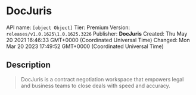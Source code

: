 # DocJuris
API name: `[object Object]`
Tier: Premium
Version: `releases/v1.0.1625\1.0.1625.3226`
Publisher: **DocJuris**
Created: Thu May 20 2021 16:46:33 GMT+0000 (Coordinated Universal Time)
Changed: Mon Mar 20 2023 17:49:52 GMT+0000 (Coordinated Universal Time)

## Description
> DocJuris is a contract negotiation workspace that empowers legal and business teams to close deals with speed and accuracy.
